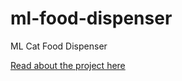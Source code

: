 # ml-food-dispenser
ML Cat Food Dispenser

[Read about the project here](https://chitsbits.github.io/ml-food-dispenser/)

